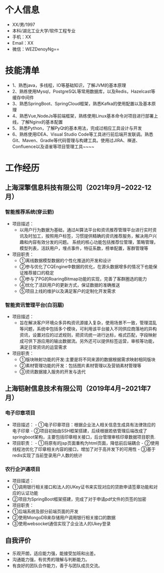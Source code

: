 # 个人信息

- XX/男/1997
- 本科/湖北工业大学/软件工程专业
- 手机：XX
- Email：XX
- 微信：WEZDenoyNg==


# 技能清单
- 1、熟悉java，多线程，IO等基础知识，了解JVM的基本原理
- 2、熟练使用Mysql，PostgreSQL等常用数据库，以及Redis，Hazelcast等缓存中间件
- 3、熟悉SpringBoot、SpringCloud框架，熟悉Kafka的使用配置以及基本原理
- 4、熟悉Vue,NodeJs等前端框架，熟练使用Linux基本命令对项目进行部署上线，了解Nginx的基本配置
- 5、熟悉Python，了解PyQt的基本用法，完成过相应工具设计与开发
- 6、熟练使用IDEA、Visual Studio Code等工具进行前后端开发联调。熟悉Git、Maven、Gradle等代码管理与构建工具。使用过JIRA、禅道、Confluence以及语雀等项目管理工具~~~~
      
# 工作经历
## 上海深擎信息科技有限公司（2021年9月~2022-12月）

### 智能推荐系统(穿云箭) 
  - 项目描述：
    - 以用户行为数据为基础，通过AI算法平台和资讯推荐管理平台进行实时资讯及时加工，按照用户标签，习惯提供精确的资讯推荐服务，解决用户兴趣和内容有效分发的问题。
系统的核心功能包括推荐位管理，策略管理，模型列表，活跃用户，埋点事件，特征系数，榜单配置，客群管理等
  - 项目职责：
    - ①离线数据模型数据的个性化推送的开发和设计
    - ②参与优化了CQEngine中数据的优化，在源头数据增多的情况下也能保证推荐接口的稳定
    - ③参与了PG的RoaringBitmap功能的实现，完善了客群圈选的能力
    - ④优化了活跃用户的更新方式，保证数据的准确推送
    - ⑤项目上线的维护以及满足客户的定制化开发需求


### 智能资讯管理平台(白羽扇)
  - 项目描述：
    - 旨在解决客户环境众多异构资讯源接入复杂，使用场景不一致，管理混乱等问题，系统中包括多个模块，可利用该平台接入不同供应商落地的异构资讯，设置对应的过滤规则，把资讯统一进行达标，格式匹配，字段映射成可供下游应用的输出数据流。另外还可以提供标签运营，审核等功能，满足日常资讯的运营需求
  - 项目职责：
    - ①版块映射功能的开发:主要是将不同来源的数据根据需求映射相同版块
    - ②素材管理功能的开发：包括图片素材管理以及营销素材管理等
    - ③资讯数据接入服务的开发与迭代


## 上海铠射信息技术有限公司（2019年4月~2021年7月）

### 电子印章项目
  -  项目描述：
    - ①电子印章项目：根据企业法人相关信息生成具有法律效应的电子印章
    - ②项目初始由SSH框架搭建，后续根据若依管理后端改成了springboot架构，主要包括印章相关接口，后台管理审核印章数据项目职责.
  -  项目职责：
    - ①将原有的jsp页面重构为html页面，降低前后端耦合
    - ②使用线程池优化了印章相关内容的接口，增加了对于高并发下的可用性
    - ③基于redis实现了当前登录用户人数的统计


### 农行企沪通项目
-   项目描述：
   -  ①调用银行相关接口和法人的UKey证书来实现对应的贷款申请签章功能和对应的认证功能
   -  ②项目为SpringBoot框架搭建，完成了对于申请pdf文件的页签的加密
 -  项目职责：
  -   ①后端系统及部分前端页面的开发
  -   ②使用MongoDB来存储用户调用银行相关接口的数据
   -  ③使用websocket通信实现了企业法人的Ukey登录


  ## 自我评价
- 乐观开朗，适应能⼒强，能接受加班和出差。
- 沟通能⼒强，有优秀的理解与判断能⼒。
- 有良好的团队合作能⼒，善于与团队成员交流。
  
  
